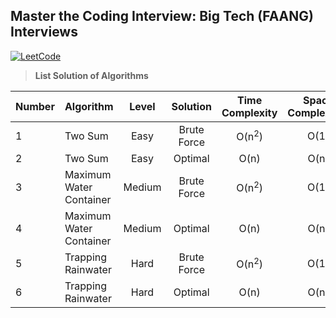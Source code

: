 ## Master the Coding Interview: Big Tech (FAANG) Interviews

[![LeetCode](https://img.shields.io/badge/LeetCode-cibofdevs-blue.svg)](https://leetcode.com/cibofdevs/)


> **List Solution of Algorithms**

|**Number**|**Algorithm**|**Level**|**Solution**|**Time Complexity**|**Space Complexcity**|**Code**|**LeetCode|
|:--|:--|:--:|:--:|:--:|:--:|:--:|:--:|
|1|Two Sum|Easy|Brute Force|O(n<sup>2</sup>)|O(1)|[solution.js](https://github.com/cibofdevs/faang-coding-interviews/blob/main/0001.two-sum/brute-force/solution.js)|https://leetcode.com/problems/two-sum|
|2|Two Sum|Easy|Optimal|O(n)|O(n)|[solution.js](https://github.com/cibofdevs/faang-coding-interviews/blob/main/0001.two-sum/optimal-solution/solution.js)||
|3|Maximum Water Container|Medium|Brute Force|O(n<sup>2</sup>)|O(1)|[solution.js](https://github.com/cibofdevs/faang-coding-interviews/blob/main/0002.maximum-water-container/brute-force/solution.js)||
|4|Maximum Water Container|Medium|Optimal|O(n)|O(n)|[solution.js](https://github.com/cibofdevs/faang-coding-interviews/blob/main/0002.maximum-water-container/optimal-solution/solution.js)||
|5|Trapping Rainwater|Hard|Brute Force|O(n<sup>2</sup>)|O(1)|[solution.js](https://github.com/cibofdevs/faang-coding-interviews/blob/main/0003.trapping-rainwater/brute-force/solution.js)||
|6|Trapping Rainwater|Hard|Optimal|O(n)|O(n)|[solution.js](https://github.com/cibofdevs/faang-coding-interviews/blob/main/0003.trapping-rainwater/optimal-solution/solution.js)||

